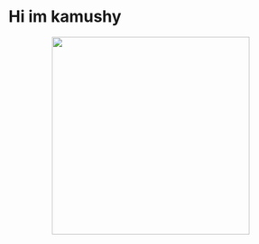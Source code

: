 <h1>
	Hi im kamushy
</h1>
<p align='center'>
  <a href="#"><img src="https://github-readme-stats.vercel.app/api?username={Kamushy}" width="350"></a>
</p>	
	

